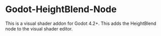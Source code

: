 # Godot-HeightBlend-Node
This is a visual shader addon for Godot 4.2+. This adds the HeightBlend node to the visual shader editor.
